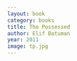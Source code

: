 ```yaml
---
layout: book
category: books
title: The Possessed
author: Elif Batuman
year: 2011
image: tp.jpg
---
```


